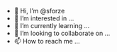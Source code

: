 - 👋 Hi, I’m @sforze
- 👀 I’m interested in ...
- 🌱 I’m currently learning ...
- 💞️ I’m looking to collaborate on ...
- 📫 How to reach me ...

<!---
sforze/sforze is a ✨ special ✨ repository because its `README.md` (this file) appears on your GitHub profile.
You can click the Preview link to take a look at your changes.
--->
